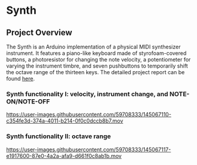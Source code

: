 # Synth

## Project Overview
The Synth is an Arduino implementation of a physical MIDI synthesizer instrument. It features a piano-like keyboard made of styrofoam-covered buttons, a photoresistor for changing the note velocity, a potentiometer for varying the instrument timbre, and seven pushbuttons to temporarily shift the octave range of the thirteen keys. The detailed project report can be found [here](https://github.com/zhannaklimanova/Synth/wiki).

### Synth functionality I: velocity, instrument change, and NOTE-ON/NOTE-OFF

https://user-images.githubusercontent.com/59708333/145067110-c354fe3d-374a-4011-b214-0f0c0dccb8b7.mov

### Synth functionality II: octave range

https://user-images.githubusercontent.com/59708333/145067117-e1917600-87e0-4a2a-afa9-d661f0c8ab1b.mov

